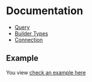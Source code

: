 # Documentation

- [Query](./Query.md)
- [Builder Types](./BuilderTypes.md)
- [Connection](./Connection.md)

## Example

You view [check an example here](https://github.com/Dev-CasperTheGhost/mysql.ts-example)
